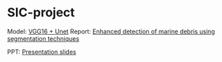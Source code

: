 # SIC-project

Model: [VGG16 + Unet](https://www.kaggle.com/models/dumplinghead/vgg16)
Report: [Enhanced detection of marine 
debris using segmentation 
techniques](https://docs.google.com/document/d/1LA74w5Wt5wRCEqPKHMcb5SboIy5Y49Yl/edit?usp=sharing&ouid=113779219608750220178&rtpof=true&sd=true)

PPT: [Presentation slides](https://docs.google.com/presentation/d/1OCtkn9_Ov9S3pKEpCA8YQ-z2CdTvdKrxsobB_-r00ok/edit?usp=sharing)
